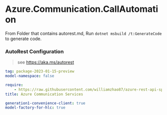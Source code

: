 # Azure.Communication.CallAutomation

From Folder that contains autorest.md, Run `dotnet msbuild /t:GenerateCode` to generate code.

### AutoRest Configuration
> see https://aka.ms/autorest

```yaml
tag: package-2023-01-15-preview
model-namespace: false

require:
    - https://raw.githubusercontent.com/williamzhao87/azure-rest-api-specs/28020b4e9a0479f5dff0026abad47bd01a74d7f9/specification/communication/data-plane/CallAutomation/readme.md
title: Azure Communication Services

generation1-convenience-client: true
model-factory-for-hlc: true
```
